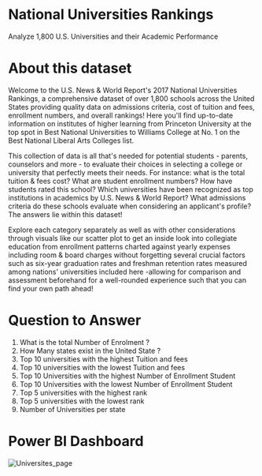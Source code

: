 # National Universities Rankings
<p>Analyze 1,800 U.S. Universities and their Academic Performance</p>

# About this dataset
<p>Welcome to the U.S. News & World Report's 2017 National Universities Rankings, a comprehensive dataset of over 1,800 schools across the United States providing quality data on admissions criteria, cost of tuition and fees, enrollment numbers, and overall rankings! Here you'll find up-to-date information on institutes of higher learning from Princeton University at the top spot in Best National Universities to Williams College at No. 1 on the Best National Liberal Arts Colleges list.

This collection of data is all that's needed for potential students - parents, counselors and more - to evaluate their choices in selecting a college or university that perfectly meets their needs. For instance: what is the total tuition & fees cost? What are student enrollment numbers? How have students rated this school? Which universities have been recognized as top institutions in academics by U.S. News & World Report? What admissions criteria do these schools evaluate when considering an applicant's profile? The answers lie within this dataset!

Explore each category separately as well as with other considerations through visuals like our scatter plot to get an inside look into collegiate education from enrollment patterns charted against yearly expenses including room & board charges without forgetting several crucial factors such as six-year graduation rates and freshman retention rates measured among nations' universities included here -allowing for comparison and assessment beforehand for a well-rounded experience such that you can find your own path ahead!</p>


# Question to Answer 

<ol>
  <li>What is the total Number of Enrolment ? </li>
  <li>How Many states exist in the United State ?</li>
  <li>Top 10 universities with the highest Tuition and fees </li>
  <li>Top 10 universities with the lowest Tuition and fees </li>
  <li>Top 10 Universities with the highest Number of Enrollment Student </li>
  <li>Top 10 Universities with the lowest Number of Enrollment Student </li>
  <li>Top 5 universities with the highest rank </li>
  <li>Top 5 universities with the lowest rank</li>
  <li>Number of Universities per state</li>
</ol>  
    
# Power BI Dashboard    
![Universites_page](https://user-images.githubusercontent.com/58373612/215561755-c8516037-4b19-402a-b7d8-90b5e99ad0f0.jpg)


